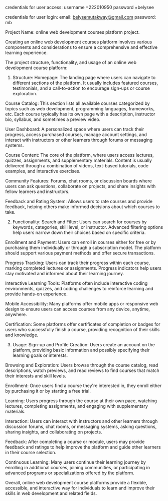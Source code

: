 
credentials for user access:
username =222010950
password =belysee

credentials for user login:
email: belysemutakway@gmail.com
password: mb




Project Name: online web development courses platform project.

Creating an online web development courses platform involves various components and considerations to ensure a comprehensive and effective learning experience.

The project structure, functionality, and usage of an online web development course platform:
1. Structure:
Homepage: The landing page where users can navigate to different sections of the platform. It usually includes featured courses, testimonials, and a call-to-action to encourage sign-ups or course exploration.

Course Catalog: This section lists all available courses categorized by topics such as web development, programming languages, frameworks, etc. Each course typically has its own page with a description, instructor bio, syllabus, and sometimes a preview video.

User Dashboard: A personalized space where users can track their progress, access purchased courses, manage account settings, and interact with instructors or other learners through forums or messaging systems.

Course Content: The core of the platform, where users access lectures, quizzes, assignments, and supplementary materials. Content is usually delivered through a combination of videos, text-based tutorials, code examples, and interactive exercises.

Community Features: Forums, chat rooms, or discussion boards where users can ask questions, collaborate on projects, and share insights with fellow learners and instructors.

Feedback and Rating System: Allows users to rate courses and provide feedback, helping others make informed decisions about which courses to take.


2. Functionality:
Search and Filter: Users can search for courses by keywords, categories, skill level, or instructor. Advanced filtering options help users narrow down their choices based on specific criteria.

Enrollment and Payment: Users can enroll in courses either for free or by purchasing them individually or through a subscription model. The platform should support various payment methods and offer secure transactions.

Progress Tracking: Users can track their progress within each course, marking completed lectures or assignments. Progress indicators help users stay motivated and informed about their learning journey.

Interactive Learning Tools: Platforms often include interactive coding environments, quizzes, and coding challenges to reinforce learning and provide hands-on experience.

Mobile Accessibility: Many platforms offer mobile apps or responsive web design to ensure users can access courses from any device, anytime, anywhere.

Certification: Some platforms offer certificates of completion or badges for users who successfully finish a course, providing recognition of their skills and knowledge.

3. Usage:
Sign-up and Profile Creation: Users create an account on the platform, providing basic information and possibly specifying their learning goals or interests.

Browsing and Exploration: Users browse through the course catalog, read descriptions, watch previews, and read reviews to find courses that match their interests and skill levels.

Enrollment: Once users find a course they're interested in, they enroll either by purchasing it or by starting a free trial.

Learning: Users progress through the course at their own pace, watching lectures, completing assignments, and engaging with supplementary materials.

Interaction: Users can interact with instructors and other learners through discussion forums, chat rooms, or messaging systems, asking questions, sharing insights, and collaborating on projects.

Feedback: After completing a course or module, users may provide feedback and ratings to help improve the platform and guide other learners in their course selection.

Continuous Learning: Many users continue their learning journey by enrolling in additional courses, joining communities, or participating in advanced programs or specializations offered by the platform.


Overall, online web development course platforms provide a flexible, accessible, and interactive way for individuals to learn and improve their skills in web development and related fields.

